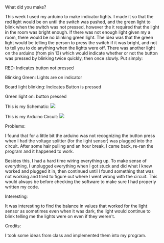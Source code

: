 What did you make?

This week I used my arduino to make indicator lights. I made it so that the red light would be on until the switch was pushed, and the green light to blink when the switch was not pressed, however the it required that the light in the room was bright enough. If there was not enough light given my a room, there would be no blinking green light. The idea was that the green light would be telling the person to press the switch if it was bright, and not to tell you to do anything when the lights were off. There was another light on the arduino (from pin 13) which would indicate whether or not the button was pressed by blinking twice quickly, then once slowly. Put simply:

RED: Indicates button not pressed

Blinking Green: Lights are on indicator

Board light blinking: Indicates Button is pressed

Green light on: button pressed

This is my Schematic: ![](Schematic.HEIC)

This is my Arduino Circuit: ![](Arduino.HEIC)


Problems:

I found that for a little bit the arduino was not recognizing the button press when I had the voltage splitter (for the light sensor) was plugged into the circuit. After some hair pulling and an hour break, I came back, re-ran the program and it happened to work.

Besides this, I had a hard time wiring everything up. To make sense of everything, I unplugged everything when I got stuck and did what I knew worked and plugged it in, then continued until I found something that was not working and tried to figure out where I went wrong with the circuit. This would always be before checking the software to make sure I had properly written my code.


Interesting:

It was interesting to find the balance in values that worked for the light sensor as sometimes even when it was dark, the light would continue to blink telling me the lights were on even if they weren't.


Credits:

I took some ideas from class and implemented them into my program.
